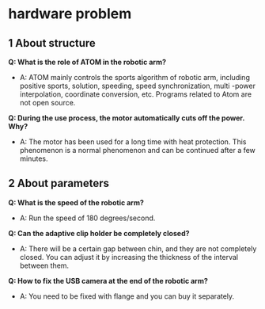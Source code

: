 # hardware problem

## 1 About structure

**Q: What is the role of ATOM in the robotic arm?**

- A: ATOM mainly controls the sports algorithm of robotic arm, including positive sports, solution, speeding, speed synchronization, multi -power interpolation, coordinate conversion, etc. Programs related to Atom are not open source.

**Q: During the use process, the motor automatically cuts off the power. Why?**

- A: The motor has been used for a long time with heat protection. This phenomenon is a normal phenomenon and can be continued after a few minutes.

## 2 About parameters

**Q: What is the speed of the robotic arm?**

- A: Run the speed of 180 degrees/second.

**Q: Can the adaptive clip holder be completely closed?**

- A: There will be a certain gap between chin, and they are not completely closed. You can adjust it by increasing the thickness of the interval between them.

**Q: How to fix the USB camera at the end of the robotic arm?**

- A: You need to be fixed with flange and you can buy it separately.